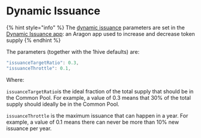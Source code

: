 # Dynamic Issuance

{% hint style="info" %}
The [dynamic issuance](../../issuance-policy/dynamic-issuance.md) parameters are set in the [Dynamic Issuance app](https://github.com/1Hive/issuance-dynamic): an Aragon app used to increase and decrease token supply
{% endhint %}

The parameters \(together with the 1hive defaults\) are:

```javascript
"issuanceTargetRatio": 0.3,
"issuanceThrottle": 0.1,
```

Where:

`issuanceTargetRatio`is the ideal fraction of the total supply that should be in the Common Pool.  For example, a value of 0.3 means that 30% of the total supply should ideally be in the Common Pool.

`issuanceThrottle` is the maximum issuance that can happen in a year. For example, a value of 0.1 means there can never be more than 10% new issuance per year.

